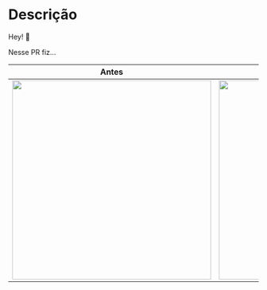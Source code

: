 # Descrição
Hey! 👋

Nesse PR fiz...

| Antes | Depois |
| ----------- | ----------- |
| <img src="https://via.placeholder.com/400" width="400px"/>    |  <img src="https://via.placeholder.com/400" width="400px" /> |

